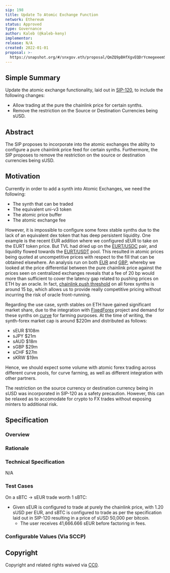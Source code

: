 ```yaml
---
sip: 198
title: Update To Atomic Exchange Function
network: Ethereum
status: Approved
type: Governance
author: Kaleb (@kaleb-keny)
implementor:
release: N/A
created: 2022-01-01
proposal: >-
  https://snapshot.org/#/snxgov.eth/proposal/QmZQ9pBHfXgvEQDrYcmegeeemSUWoWjx9FdMkP9goHLE2F
---
```


## Simple Summary

<!--"If you can't explain it simply, you don't understand it well enough." Simply describe the outcome the proposed changes intends to achieve. This should be non-technical and accessible to a casual community member.-->

Update the atomic exchange functionality, laid out in [SIP-120](https://sips.synthetix.io/sips/sip-120/), to include the following changes:
- Allow trading at the pure the chainlink price for certain synths.
- Remove the restriction on the Source or Destination Currencies being sUSD.

## Abstract

The SIP proposes to incorporate into the atomic exchanges the ablity to configure a pure chainlink price feed for certain synths. Furthermore, the SIP proposes to remove the restriction on the source or destination currencies being sUSD.

## Motivation

Currently in order to add a synth into Atomic Exchanges, we need the following:
 - The synth that can be traded
 - The equivalent uni-v3 token
 - The atomic price buffer
 - The atomic exchange fee

However, it is impossible to configure some forex stable synths due to the lack of an equivalent dex token that has deep persistent liquidity. One example is the recent EUR addition where we configured sEUR to take on the EURT token price. But TVL had dried up on the [EURT/USDC](https://info.uniswap.org/#/pools/0x1754b94a3e63be72efe44a1828cd81c4782a46c4) pair, and liquidity flowed towards the [EURT/USDT](https://info.uniswap.org/#/pools/0x07f3d316630719f4fc69c152f397c150f0831071) pool. This resulted in atomic prices being quoted at uncompetitive prices with respect to the fill that can be obtained elsewhere.
An analysis run on both [EUR](https://ibb.co/BZQVmtB) and [GBP](https://ibb.co/GMPnx6y), whereby we looked at the price differential between the pure chainlink price against the prices seen on centralized exchanges reveals that a fee of 20 bp would more than sufficient to cover the latency gap related to pushing prices on ETH by an oracle.
In fact, [chainlink push threshold](https://docs.chain.link/docs/ethereum-addresses/) on all forex synths is around 15 bp, which allows us to provide really competitive pricing without incurring the risk of oracle front-running.

Regarding the use case, synth stables on ETH have gained significant market share, due to the integration with [FixedForex](http://fixedforex.fi/) project and demand for these synths on [curve](https://www.curve.fi/) for farming purposes. At the time of writing, the synth-forex market cap is around $220m and distributed as follows:
- sEUR $108m
- sJPY $21m
- sAUD $18m
- sGBP $29m
- sCHF $27m
- sKRW $19m

Hence, we should expect some volume with atomic forex trading across different curve pools, for curve farming, as well as different integration with other partners.

The restriction on the source currency or destination currency being in sUSD was incorporated in SIP-120 as a safety precaution. However, this can be relaxed as to accomodate for crypto to FX trades without exposing minters to additional risk.

## Specification

<!--The specification should describe the syntax and semantics of any new feature, there are five sections
1. Overview
2. Rationale
3. Technical Specification
4. Test Cases
5. Configurable Values
-->
 


### Overview

<!--This is a high level overview of *how* the SIP will solve the problem. The overview should clearly describe how the new feature will be implemented.-->


### Rationale

<!--This is where you explain the reasoning behind how you propose to solve the problem. Why did you propose to implement the change in this way, what were the considerations and trade-offs. The rationale fleshes out what motivated the design and why particular design decisions were made. It should describe alternate designs that were considered and related work. The rationale may also provide evidence of consensus within the community, and should discuss important objections or concerns raised during discussion.-->


### Technical Specification

<!--The technical specification should outline the public API of the changes proposed. That is, changes to any of the interfaces Synthetix currently exposes or the creations of new ones.-->
N/A

### Test Cases

<!--Test cases for an implementation are mandatory for SIPs but can be included with the implementation..-->

On a sBTC -> sEUR trade worth 1 sBTC:
- Given sEUR is configured to trade at purely the chainlink price, with 1.20 sUSD per EUR, and sBTC is configured to trade as per the specification laid out in SIP-120 resulting in a price of sUSD 50,000 per bitcoin.
  - The user receives 41,666.666 sEUR before factoring in fees.

### Configurable Values (Via SCCP)

<!--Please list all values configurable via SCCP under this implementation.-->


## Copyright

Copyright and related rights waived via [CC0](https://creativecommons.org/publicdomain/zero/1.0/).
